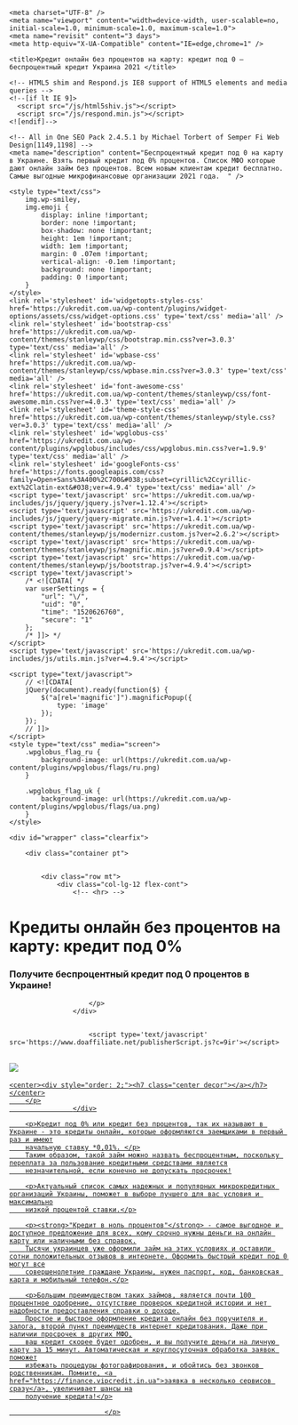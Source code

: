 <!doctype html>
<!--[if lt IE 7 ]> <html class="no-js ie6" lang="ru-RU"> <![endif]-->
<!--[if IE 7 ]>    <html class="no-js ie7" lang="ru-RU"> <![endif]-->
<!--[if IE 8 ]>    <html class="no-js ie8" lang="ru-RU"> <![endif]-->
<!--[if (gte IE 9)|!(IE)]><!-->
<html class="no-js" lang="ru-RU">
<!--<![endif]-->
<link rel="icon" href="img/favicon2.png" type="image/x-icon">

<head>


    <meta charset="UTF-8" />
    <meta name="viewport" content="width=device-width, user-scalable=no, initial-scale=1.0, minimum-scale=1.0, maximum-scale=1.0">
    <meta name="revisit" content="3 days">
    <meta http-equiv="X-UA-Compatible" content="IE=edge,chrome=1" />

    <title>Кредит онлайн без процентов на карту: кредит под 0 — беспроцентный кредит Украина 2021 </title>

    <!-- HTML5 shim and Respond.js IE8 support of HTML5 elements and media queries -->
    <!--[if lt IE 9]>
      <script src="/js/html5shiv.js"></script>
      <script src="/js/respond.min.js"></script>
    <![endif]-->

    <!-- All in One SEO Pack 2.4.5.1 by Michael Torbert of Semper Fi Web Design[1149,1198] -->
    <meta name="description" content="Беспроцентный кредит под 0 на карту в Украине. Взять первый кредит под 0% процентов. Список МФО которые дают онлайн займ без процентов. Всем новым клиентам кредит бесплатно. Самые выгодные микрофинансовые организации 2021 года.  " />

    <style type="text/css">
        img.wp-smiley,
        img.emoji {
            display: inline !important;
            border: none !important;
            box-shadow: none !important;
            height: 1em !important;
            width: 1em !important;
            margin: 0 .07em !important;
            vertical-align: -0.1em !important;
            background: none !important;
            padding: 0 !important;
        }
    </style>
    <link rel='stylesheet' id='widgetopts-styles-css' href='https://ukredit.com.ua/wp-content/plugins/widget-options/assets/css/widget-options.css' type='text/css' media='all' />
    <link rel='stylesheet' id='bootstrap-css' href='https://ukredit.com.ua/wp-content/themes/stanleywp/css/bootstrap.min.css?ver=3.0.3' type='text/css' media='all' />
    <link rel='stylesheet' id='wpbase-css' href='https://ukredit.com.ua/wp-content/themes/stanleywp/css/wpbase.min.css?ver=3.0.3' type='text/css' media='all' />
    <link rel='stylesheet' id='font-awesome-css' href='https://ukredit.com.ua/wp-content/themes/stanleywp/css/font-awesome.min.css?ver=4.0.3' type='text/css' media='all' />
    <link rel='stylesheet' id='theme-style-css' href='https://ukredit.com.ua/wp-content/themes/stanleywp/style.css?ver=3.0.3' type='text/css' media='all' />
    <link rel='stylesheet' id='wpglobus-css' href='https://ukredit.com.ua/wp-content/plugins/wpglobus/includes/css/wpglobus.min.css?ver=1.9.9' type='text/css' media='all' />
    <link rel='stylesheet' id='googleFonts-css' href='https://fonts.googleapis.com/css?family=Open+Sans%3A400%2C700&#038;subset=cyrillic%2Ccyrillic-ext%2Clatin-ext&#038;ver=4.9.4' type='text/css' media='all' />
    <script type='text/javascript' src='https://ukredit.com.ua/wp-includes/js/jquery/jquery.js?ver=1.12.4'></script>
    <script type='text/javascript' src='https://ukredit.com.ua/wp-includes/js/jquery/jquery-migrate.min.js?ver=1.4.1'></script>
    <script type='text/javascript' src='https://ukredit.com.ua/wp-content/themes/stanleywp/js/modernizr.custom.js?ver=2.6.2'></script>
    <script type='text/javascript' src='https://ukredit.com.ua/wp-content/themes/stanleywp/js/magnific.min.js?ver=0.9.4'></script>
    <script type='text/javascript' src='https://ukredit.com.ua/wp-content/themes/stanleywp/js/bootstrap.js?ver=4.9.4'></script>
    <script type='text/javascript'>
        /* <![CDATA[ */
        var userSettings = {
            "url": "\/",
            "uid": "0",
            "time": "1520626760",
            "secure": "1"
        };
        /* ]]> */
    </script>
    <script type='text/javascript' src='https://ukredit.com.ua/wp-includes/js/utils.min.js?ver=4.9.4'></script>

    <script type="text/javascript">
        // <![CDATA[
        jQuery(document).ready(function($) {
            $("a[rel='magnific']").magnificPopup({
                type: 'image'
            });
        });
        // ]]>
    </script>
    <style type="text/css" media="screen">
        .wpglobus_flag_ru {
            background-image: url(https://ukredit.com.ua/wp-content/plugins/wpglobus/flags/ru.png)
        }

        .wpglobus_flag_uk {
            background-image: url(https://ukredit.com.ua/wp-content/plugins/wpglobus/flags/ua.png)
        }
    </style>

</head>

<body class="page-template page-template-template-portfolio page-template-template-portfolio-php page page-id-325">


    <div id="wrapper" class="clearfix">

        <div class="container pt">


            <div class="row mt">
                <div class="col-lg-12 flex-cont">
                    <!-- <hr> -->

<div class="container">
			<div id="credits" class="block" data-offset="120">

<h1 class="center decor"></a>Кредиты онлайн без процентов на карту: кредит под 0% </h1>
				<h3 class="center decor"></a> Получите беспроцентный кредит под 0 процентов в Украине! </h3>


                        </p>
                    </div>


                        <script type='text/javascript' src='https://www.doaffiliate.net/publisherScript.js?c=9ir'></script>



<div class="container">
			<div id="credits" class="block" data-offset="120">
					<h2 class="center"><a href=https://vipcredit.in.ua><img class="title-img" src="img/logo.svg" /></h2>

	<center><div style="order: 2;"><h7 class="center decor"></a></h7></center>
		</p>
                    </div>

		<p>Кредит под 0% или кредит без процентов, так их называют в Украине - это кредиты онлайн, которые оформляются заемщиками в первый раз и имеют
		начальную ставку *0,01%. </p>
		Таким образом, такой займ можно назвать беспроцентным, поскольку переплата за пользование кредитными средствами является
		незначительной, если конечно не допускать просрочек!

		<p>Актуальный список самых надежных и популярных микрокредитных организаций Украины, поможет в выборе лучшего для вас условия и максимально
		низкой процентой ставки.</p>

		<p><strong>"Кредит в ноль процентов"</strong> - самое выгодное и доступное предложение для всех, кому срочно нужны деньги на онлайн карту или наличными без справок.
		Тысячи украинцев уже оформили займ на этих условиях и оставили сотни положительных отзывов в интернете. Оформить быстрый кредит под 0 могут все
		совершенолетние граждане Украины, нужен паспорт, код, банковская карта и мобильный телефон.</p>

		<p>Большим преимуществом таких займов, является почти 100 процентное одобрение, отсутствие проверок кредитной истории и нет надобности предоставления справки о доходе.
		Простое и быстрое оформление кредита онлайн без поручителя и залога, второй пункт преимуществ интернет кредитования. Даже при наличии просрочек в других МФО,
		ваш кредит скорее будет одобрен, и вы получите деньги на личную карту за 15 минут. Автоматическая и круглосуточная обработка заявок поможет
		избежать процедуры фотографирования, и обойтись без звонков родственникам. Помните, <a href="https://finance.vipcredit.in.ua">заявка в несколько сервисов сразу</a>, увеличивает шансы на
		получение кредита!</p>

                            </p>







</html>

